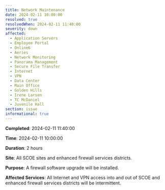 ```yaml
---
title: Network Maintenance
date: 2024-02-11 10:00:00
resolved: true
resolvedWhen: 2024-02-11 11:40:00
severity: down
affected:
  - Application Servers
  - Employee Portal
  - Online6
  - Aeries
  - Network Monitoring
  - Panorama Management
  - Secure File Transfer
  - Internet
  - VPN
  - Data Center
  - Main Office
  - Golden Hills
  - Irene Larsen
  - TC McDaniel
  - Juvenile Hall
section: issue
informational: true
---
```


**Completed**: 2024-02-11 11:40:00

**Time**: 2024-02-11 10:00:00

**Duration**: 2 hours

**Site**: All SCOE sites and enhanced firewall services districts.

**Purpose**: A firewall software upgrade will be installed.

**Affected Services**: All Internet and VPN access into and out of SCOE and enhanced firewall services districts will be intermittent.
